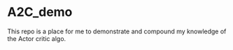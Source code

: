 # A2C_demo


This repo is a place for me to demonstrate and compound my knowledge of the Actor critic algo.
